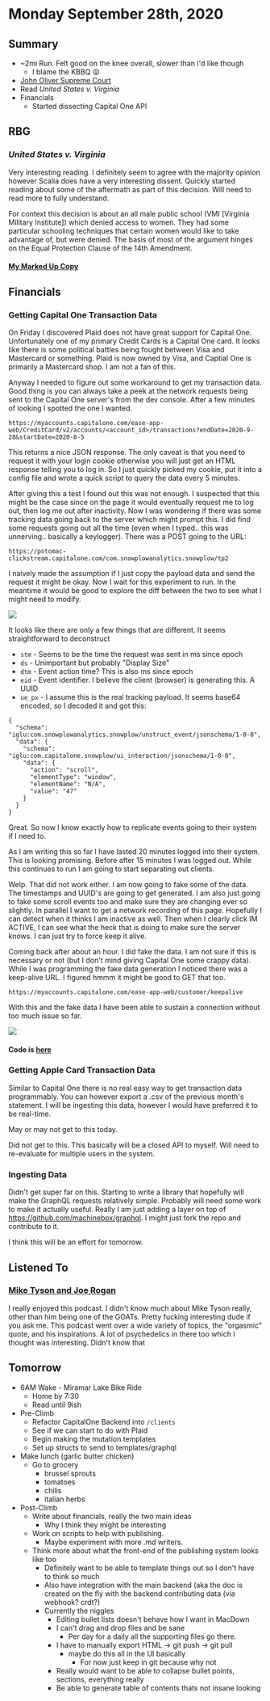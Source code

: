 # Monday September 28th, 2020

## Summary

* ~2mi Run. Felt good on the knee overall, slower than I'd like though
	* I blame the KBBQ 😝
* [John Oliver Supreme Court](https://www.youtube.com/watch?v=pkpfFuiZkcs)
* Read *United States v. Virginia*
* Financials
	* Started dissecting Capital One API 

## RBG

### *United States v. Virginia*

Very interesting reading. I definitely seem to agree with the majority opinion however Scalia does have a very interesting dissent. Quickly started reading about some of the aftermath as part of this decision. Will need to read more to fully understand. 

For context this decision is about an all male public school (VMI [Virginia Military Institute]) which denied access to women. They had some particular schooling techniques that certain women would like to take advantage of, but were denied. The basis of most of the argument hinges on the Equal Protection Clause of the 14th Amendment.

#### [My Marked Up Copy](us_v_virginia.pdf)

## Financials

### Getting Capital One Transaction Data

On Friday I discovered Plaid does not have great support for Capital One. Unfortunately one of my primary Credit Cards is a Capital One card. It looks like there is some political battles being fought between Visa and Mastercard or something. Plaid is now owned by Visa, and Captial One is primarily a Mastercard shop. I am not a fan of this.

Anyway I needed to figure out some workaround to get my transaction data. Good thing is you can always take a peek at the network requests being sent to the Capital One server's from the dev console. After a few minutes of looking I spotted the one I wanted. 

`https://myaccounts.capitalone.com/ease-app-web/CreditCard/v2/accounts/<account_id>/transactions?endDate=2020-9-28&startDate=2020-8-5`

This returns a nice JSON response. The only caveat is that you need to request it with your login cookie otherwise you will just get an HTML response telling you to log in. So I just quickly picked my cookie, put it into a config file and wrote a quick script to query the data every 5 minutes. 

After giving this a test I found out this was not enough. I suspected that this might be the case since on the page it would eventually request me to log out, then log me out after inactivity. Now I was wondering if there was some tracking data going back to the server which might prompt this. I did find some requests going out all the time (even when I typed.. this was unnerving.. basically a keylogger). There was a POST going to the URL:

`https://potomac-clickstream.capitalone.com/com.snowplowanalytics.snowplow/tp2`

I naively made the assumption if I just copy the payload data and send the request it might be okay. Now I wait for this experiment to run. In the meantime it would be good to explore the diff between the two to see what I might need to modify.

![](diff.png)

It looks like there are only a few things that are different. It seems straightforward to deconstruct

* `stm` - Seems to be the time the request was sent in ms since epoch
* `ds` - Unimportant but probably "Display Size"
* `dtm` - Event action time? This is also ms since epoch
* `eid` - Event identifier. I believe the client (browser) is generating this. A UUID
* `ue_px` - I assume this is the real tracking payload. It seems base64 encoded, so I decoded it and got this:

```
{
  "schema": "iglu:com.snowplowanalytics.snowplow/unstruct_event/jsonschema/1-0-0",
  "data": {
    "schema": "iglu:com.capitalone.snowplow/ui_interaction/jsonschema/1-0-0",
    "data": {
      "action": "scroll",
      "elementType": "window",
      "elementName": "N/A",
      "value": "47"
    }
  }
}
```

Great. So now I know exactly how to replicate events going to their system if I need to. 

As I am writing this so far I have lasted 20 minutes logged into their system. This is looking promising. Before after 15 minutes I was logged out. While this continues to run I am going to start separating out clients.

Welp. That did not work either. I am now going to fake some of the data. The timestamps and UUID's are going to get generated. I am also just going to fake some scroll events too and make sure they are changing ever so slightly. In parallel I want to get a network recording of this page. Hopefully I can detect when it thinks I am inactive as well. Then when I clearly click IM ACTIVE, I can see what the heck that is doing to make sure the server knows. I can just try to force keep it alive. 

Coming back after about an hour. I did fake the data. I am not sure if this is necessary or not (but I don't mind giving Capital One some crappy data). While I was programming the fake data generation I noticed there was a keep-alive URL. I figured hmmm it might be good to GET that too. 

`https://myaccounts.capitalone.com/ease-app-web/customer/keepalive`

With this and the fake data I have been able to sustain a connection without too much issue so far. 

![](connected.png)

#### Code is [here](https://github.com/cjpais/howmanyburritosleft/blob/main/private-backend/main.go)

### Getting Apple Card Transaction Data

Similar to Capital One there is no real easy way to get transaction data programmably. You can however export a .csv of the previous month's statement. I will be ingesting this data, however I would have preferred it to be real-time. 

May or may not get to this today.

Did not get to this. This basically will be a closed API to myself. Will need to re-evaluate for multiple users in the system. 

### Ingesting Data

Didn't get super far on this. Starting to write a library that hopefully will make the GraphQL requests relatively simple. Probably will need some work to make it actually useful. Really I am just adding a layer on top of <https://github.com/machinebox/graphql>. I might just fork the repo and contribute to it. 

I think this will be an effort for tomorrow.


## Listened To

### [Mike Tyson and Joe Rogan](https://www.youtube.com/watch?v=hcPUoxTvw5g)

I really enjoyed this podcast. I didn't know much about Mike Tyson really, other than him being one of the GOATs. Pretty fucking interesting dude if you ask me. This podcast went over a wide variety of topics, the "orgasmic" quote, and his inspirations. A lot of psychedelics in there too which I thought was interesting. Didn't know that 

## Tomorrow

* 6AM Wake - Miramar Lake Bike Ride
	* Home by 7:30
	* Read until 9ish
* Pre-Climb
	* Refactor CapitalOne Backend into `/clients`
	* See if we can start to do with Plaid
	* Begin making the mutation templates
	* Set up structs to send to templates/graphql
* Make lunch (garlic butter chicken)
	* Go to grocery
		* brussel sprouts
		* tomatoes
		* chilis
		* italian herbs
* Post-Climb
	* Write about financials, really the two main ideas
		* Why I think they might be interesting 
	* Work on scripts to help with publishing.
		* Maybe experiment with more .md writers.
	* Think more about what the front-end of the publishing system looks like too
		* Definitely want to be able to template things out so I don't have to think so much
		* Also have integration with the main backend (aka the doc is created on the fly with the backend contributing data (via webhook? crdt?)
		* Currently the niggles
			* Editing bullet lists doesn't behave how I want in MacDown
			* I can't drag and drop files and be sane
				* Per day for a daily all the supporting files go there.
			* I have to manually export HTML -> git push -> git pull
				* maybe do this all in the UI basically
					* For now just keep in git because why not
			* Really would want to be able to collapse bullet points, sections, everything really
			* Be able to generate table of contents thats not insane looking   